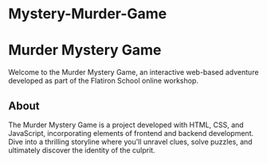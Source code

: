 # Mystery-Murder-Game
# Murder Mystery Game

Welcome to the Murder Mystery Game, an interactive web-based adventure developed as part of the Flatiron School online workshop.

## About

The Murder Mystery Game is a project developed with HTML, CSS, and JavaScript, incorporating elements of frontend and backend development. Dive into a thrilling storyline where you'll unravel clues, solve puzzles, and ultimately discover the identity of the culprit.


